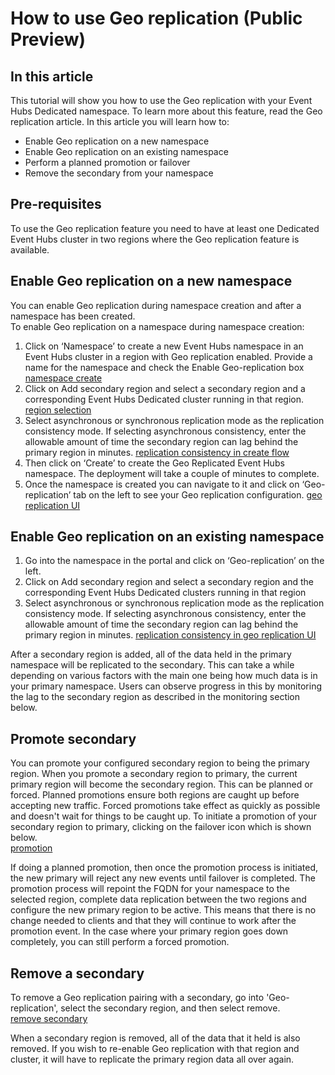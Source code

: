  
# How to use Geo replication (Public Preview)
 
## In this article
This tutorial will show you how to use the Geo replication with your Event Hubs Dedicated namespace. To learn more about this feature, read the Geo replication article.  In this article you will learn how to:
-	Enable Geo replication on a new namespace
-	Enable Geo replication on an existing namespace
-	Perform a planned promotion or failover
-	Remove the secondary from your namespace

## Pre-requisites
To use the Geo replication feature you need to have at least one Dedicated Event Hubs cluster in two regions where the Geo replication feature is available.
 
## Enable Geo replication on a new namespace
 
You can enable Geo replication during namespace creation and after a namespace has been created.  
To enable Geo replication on a namespace during namespace creation:
 
1.	Click on ‘Namespace’ to create a new Event Hubs namespace in an Event Hubs cluster in a region with Geo replication enabled. Provide a name for the namespace and check the Enable Geo-replication box
 [namespace create](../media/use-geo-replication/namespace-create.png)
2.	Click on Add secondary region and select a secondary region and a corresponding Event Hubs Dedicated cluster running in that region. 
 [region selection](../media/use-geo-replication/region-selection.png)
3.	Select asynchronous or synchronous replication mode as the replication consistency mode. If selecting asynchronous consistency, enter the allowable amount of time the secondary region can lag behind the primary region in minutes.
 [replication consistency in create flow](../media/use-geo-replication/create-replication-consistency.png)
5.	Then click on ‘Create’ to create the Geo Replicated Event Hubs namespace. The deployment will take a couple of minutes to complete. 
6.	Once the namespace is created you can navigate to it and click on ‘Geo-replication’ tab on the left to see your Geo replication configuration. 
 [geo replication UI](../media/use-geo-replication/geo-replication.png)  
   
## Enable Geo replication on an existing namespace
1.	Go into the namespace in the portal and click on ‘Geo-replication’ on the left.
2.	Click on Add secondary region and select a secondary region and the corresponding Event Hubs Dedicated clusters running in that region
3.	Select asynchronous or synchronous replication mode as the replication consistency mode. If selecting asynchronous consistency, enter the allowable amount of time the secondary region can lag behind the primary region in minutes.
 [replication consistency in geo replication UI](../media/use-geo-replication/geo-replication-consistency.png)
 
After a secondary region is added, all of the data held in the primary namespace will be replicated to the secondary. This can take a while depending on various factors with the main one being how much data is in your primary namespace.  Users can observe progress in this by monitoring the lag to the secondary region as described in the monitoring section below.

## Promote secondary
You can promote your configured secondary region to being the primary region. When you promote a secondary region to primary, the current primary region will become the secondary region. This can be planned or forced. Planned promotions ensure both regions are caught up before accepting new traffic. Forced promotions take effect as quickly as possible and doesn't wait for things to be caught up.
To initiate a promotion of your secondary region to primary, clicking on the failover icon which is shown below.  
 [promotion](../media/use-geo-replication/promotion.png)
 
If doing a planned promotion, then once the promotion process is initiated, the new primary will reject any new events until failover is completed. The promotion process will repoint the FQDN for your namespace to the selected region, complete data replication between the two regions and configure the new primary region to be active.  This means that there is no change needed to clients and that they will continue to work after the promotion event.
In the case where your primary region goes down completely, you can still perform a forced promotion. 

## Remove a secondary
To remove a Geo replication pairing with a secondary, go into 'Geo-replication', select the secondary region, and then select remove.   
[remove secondary](../media/use-geo-replication/remove-secondary.png) 

When a secondary region is removed, all of the data that it held is also removed.  If you wish to re-enable Geo replication with that region and cluster, it will have to replicate the primary region data all over again.  

